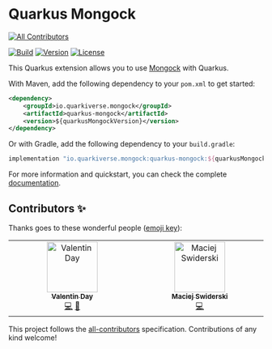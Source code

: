# Quarkus Mongock

<!-- ALL-CONTRIBUTORS-BADGE:START - Do not remove or modify this section -->
[![All Contributors](https://img.shields.io/badge/all_contributors-2-orange.svg?style=flat-square)](#contributors-)
<!-- ALL-CONTRIBUTORS-BADGE:END -->

[![Build](https://github.com/quarkiverse/quarkus-mongock/workflows/Build/badge.svg)](https://github.com/quarkiverse/quarkus-mongock/actions?query=workflow%3ABuild)
[![Version](https://img.shields.io/maven-central/v/io.quarkiverse.mongock/quarkus-mongock?logo=apache-maven&style=flat-square)](https://central.sonatype.com/artifact/io.quarkiverse.mongock/quarkus-mongock-parent)
[![License](https://img.shields.io/badge/License-Apache%202.0-blue.svg)](https://opensource.org/licenses/Apache-2.0)

This Quarkus extension allows you to use [Mongock](https://mongock.io/) with Quarkus.

With Maven, add the following dependency to your `pom.xml` to get started:

```xml
<dependency>
    <groupId>io.quarkiverse.mongock</groupId>
    <artifactId>quarkus-mongock</artifactId>
    <version>${quarkusMongockVersion}</version>
</dependency>
```

Or with Gradle, add the following dependency to your `build.gradle`:

```groovy
implementation "io.quarkiverse.mongock:quarkus-mongock:${quarkusMongockVersion}"
```

For more information and quickstart, you can check the complete [documentation](https://quarkiverse.github.io/quarkiverse-docs/quarkus-mongock/dev/index.html).

## Contributors ✨

Thanks goes to these wonderful people ([emoji key](https://allcontributors.org/docs/en/emoji-key)):

<!-- ALL-CONTRIBUTORS-LIST:START - Do not remove or modify this section -->
<!-- prettier-ignore-start -->
<!-- markdownlint-disable -->
<table>
  <tbody>
    <tr>
      <td align="center" valign="top" width="14.28%"><a href="https://colibris.xyz"><img src="https://avatars.githubusercontent.com/u/5920998?v=4?s=100" width="100px;" alt="Valentin Day"/><br /><sub><b>Valentin Day</b></sub></a><br /><a href="https://github.com/quarkiverse/quarkus-mongock/commits?author=tms0" title="Code">💻</a> <a href="#maintenance-tms0" title="Maintenance">🚧</a></td>
      <td align="center" valign="top" width="14.28%"><a href="https://automatiko.io"><img src="https://avatars.githubusercontent.com/u/904474?v=4?s=100" width="100px;" alt="Maciej Swiderski"/><br /><sub><b>Maciej Swiderski</b></sub></a><br /><a href="https://github.com/quarkiverse/quarkus-mongock/commits?author=mswiderski" title="Code">💻</a></td>
    </tr>
  </tbody>
</table>

<!-- markdownlint-restore -->
<!-- prettier-ignore-end -->

<!-- ALL-CONTRIBUTORS-LIST:END -->

This project follows the [all-contributors](https://github.com/all-contributors/all-contributors) specification. Contributions of any kind welcome!